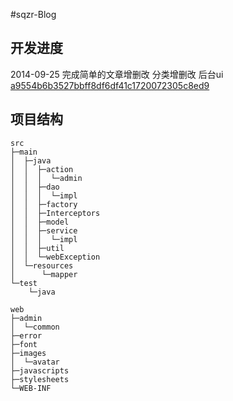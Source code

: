 #sqzr-Blog

## 开发进度
2014-09-25 完成简单的文章增删改 分类增删改 后台ui [a9554b6b3527bbff8df6df41c1720072305c8ed9](https://coding.net/u/sqzr/p/sqzrBlog/git/commit/a9554b6b3527bbff8df6df41c1720072305c8ed9)

## 项目结构
```
src
├─main
│  ├─java
│  │  ├─action
│  │  │  └─admin
│  │  ├─dao
│  │  │  └─impl
│  │  ├─factory
│  │  ├─Interceptors
│  │  ├─model
│  │  ├─service
│  │  │  └─impl
│  │  ├─util
│  │  └─webException
│  └─resources
│      └─mapper
└─test
    └─java

web
├─admin
│  └─common
├─error
├─font
├─images
│  └─avatar
├─javascripts
├─stylesheets
└─WEB-INF
```

